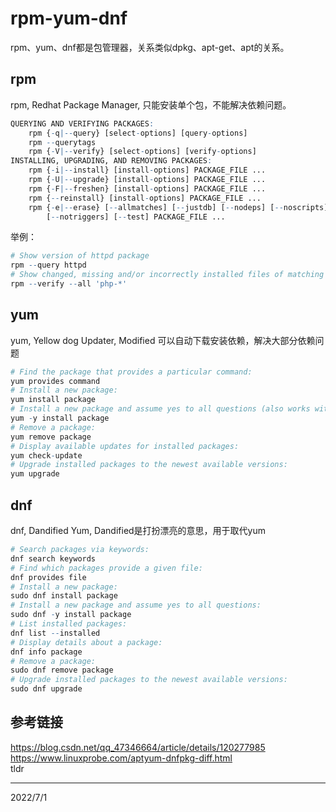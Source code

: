 # rpm-yum-dnf

rpm、yum、dnf都是包管理器，关系类似dpkg、apt-get、apt的关系。  


## rpm
rpm, Redhat Package Manager, 只能安装单个包，不能解决依赖问题。  

```r
QUERYING AND VERIFYING PACKAGES:
    rpm {-q|--query} [select-options] [query-options]
    rpm --querytags
    rpm {-V|--verify} [select-options] [verify-options]
INSTALLING, UPGRADING, AND REMOVING PACKAGES:
    rpm {-i|--install} [install-options] PACKAGE_FILE ...
    rpm {-U|--upgrade} [install-options] PACKAGE_FILE ...
    rpm {-F|--freshen} [install-options] PACKAGE_FILE ...
    rpm {--reinstall} [install-options] PACKAGE_FILE ...
    rpm {-e|--erase} [--allmatches] [--justdb] [--nodeps] [--noscripts]
        [--notriggers] [--test] PACKAGE_FILE ...
```

举例：  
```r
# Show version of httpd package
rpm --query httpd
# Show changed, missing and/or incorrectly installed files of matching packages
rpm --verify --all 'php-*'
```


## yum
yum, Yellow dog Updater, Modified 可以自动下载安装依赖，解决大部分依赖问题  
```r
# Find the package that provides a particular command:
yum provides command
# Install a new package:
yum install package
# Install a new package and assume yes to all questions (also works with update, great for automated updates):
yum -y install package
# Remove a package:
yum remove package
# Display available updates for installed packages:
yum check-update
# Upgrade installed packages to the newest available versions:
yum upgrade
```


## dnf
dnf, Dandified Yum, Dandified是打扮漂亮的意思，用于取代yum  
```r
# Search packages via keywords:
dnf search keywords
# Find which packages provide a given file:
dnf provides file
# Install a new package:
sudo dnf install package
# Install a new package and assume yes to all questions:
sudo dnf -y install package
# List installed packages:
dnf list --installed
# Display details about a package:
dnf info package
# Remove a package:
sudo dnf remove package
# Upgrade installed packages to the newest available versions:
sudo dnf upgrade
```


## 参考链接
https://blog.csdn.net/qq_47346664/article/details/120277985  
https://www.linuxprobe.com/aptyum-dnfpkg-diff.html  
tldr  


---
2022/7/1  
